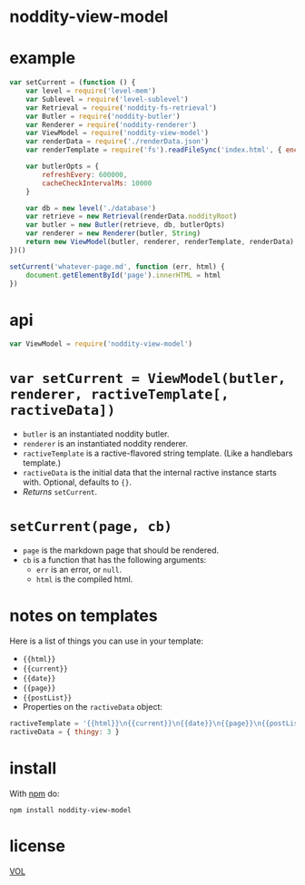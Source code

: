 noddity-view-model
=========

# example

```js
var setCurrent = (function () {
	var level = require('level-mem')
	var Sublevel = require('level-sublevel')
	var Retrieval = require('noddity-fs-retrieval')
	var Butler = require('noddity-butler')
	var Renderer = require('noddity-renderer')
	var ViewModel = require('noddity-view-model')
	var renderData = require('./renderData.json')
	var renderTemplate = require('fs').readFileSync('index.html', { encoding:'utf8' })

	var butlerOpts = {
		refreshEvery: 600000,
		cacheCheckIntervalMs: 10000
	}

	var db = new level('./database')
	var retrieve = new Retrieval(renderData.noddityRoot)
	var butler = new Butler(retrieve, db, butlerOpts)
	var renderer = new Renderer(butler, String)
	return new ViewModel(butler, renderer, renderTemplate, renderData)
})()

setCurrent('whatever-page.md', function (err, html) {
	document.getElementById('page').innerHTML = html
})
```

# api

```js
var ViewModel = require('noddity-view-model')
```

# `var setCurrent = ViewModel(butler, renderer, ractiveTemplate[, ractiveData])`

- `butler` is an instantiated noddity butler.
- `renderer` is an instantiated noddity renderer.
- `ractiveTemplate` is a ractive-flavored string template. (Like a handlebars template.)
- `ractiveData` is the initial data that the internal ractive instance starts with. Optional, defaults to `{}`.
- *Returns* `setCurrent`.

# `setCurrent(page, cb)`

- `page` is the markdown page that should be rendered.
- `cb` is a function that has the following arguments:
	- `err` is an error, or `null`.
	- `html` is the compiled html.

# notes on templates

Here is a list of things you can use in your template:

- `{{html}}`
- `{{current}}`
- `{{date}}`
- `{{page}}`
- `{{postList}}`
- Properties on the `ractiveData` object:

```js
ractiveTemplate = '{{html}}\n{{current}}\n{{date}}\n{{page}}\n{{postList}}\n{{thingy}}'
ractiveData = { thingy: 3 }
```


# install

With [npm](http://nodejs.org/download) do:

	npm install noddity-view-model

# license

[VOL](http://veryopenlicense.com)
